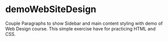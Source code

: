 # demoWebSiteDesign 
Couple Paragraphs to show Sidebar and main content styling with demo of Web Design course. This simple exercise have for practicing HTML and CSS.
